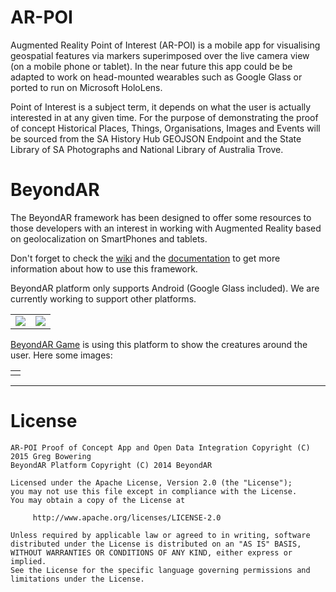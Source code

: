 AR-POI
========
Augmented Reality Point of Interest (AR-POI) is a mobile app for visualising geospatial features via markers superimposed over the live camera view (on a mobile phone or tablet). In the near future this app could be be adapted to work on head-mounted wearables such as Google Glass or ported to run on Microsoft HoloLens.

Point of Interest is a subject term, it depends on what the user is actually interested in at any given time. For the purpose of demonstrating the proof of concept Historical Places, Things, Organisations, Images and Events will be sourced from the SA History Hub GEOJSON Endpoint and the State Library of SA Photographs and National Library of Australia Trove.

BeyondAR
========
The BeyondAR framework has been designed to offer some resources to those developers with an interest in working with Augmented Reality based on geolocalization on SmartPhones and tablets.

Don't forget to check the [wiki](https://github.com/BeyondAR/beyondar/wiki) and the [documentation](http://beyondar.github.io/beyondar/doxygen/index.html) to get more information about how to use this framework.

BeyondAR platform only supports Android (Google Glass included). We are currently working to support other platforms.


<table  border="0" align="center">
<tr>
  <td><img src="http://beyondar.github.io/beyondar/images/android.png"></td>
  <td><img src="http://beyondar.github.io/beyondar/images/glass.jpg"></td> 
</tr>
</table>


[BeyondAR Game](https://play.google.com/store/apps/details?id=com.beyondar#?t=W251bGwsMSwxLDIxMiwiY29tLmJleW9uZGFyIl0.) is using this platform to show the creatures around the user. Here some images:


<table  border="0" align="center">
<tr>
  <td><!-- img src="http://beyondar.github.io/beyondar/images/screen_4.jpg"></td>
  <td><img src="http://beyondar.github.io/beyondar/images/screen_1.jpg" --></td> 
</tr>
</table>

----

# License
~~~
AR-POI Proof of Concept App and Open Data Integration Copyright (C) 2015 Greg Bowering
BeyondAR Platform Copyright (C) 2014 BeyondAR
 
Licensed under the Apache License, Version 2.0 (the "License");
you may not use this file except in compliance with the License.
You may obtain a copy of the License at

     http://www.apache.org/licenses/LICENSE-2.0

Unless required by applicable law or agreed to in writing, software
distributed under the License is distributed on an "AS IS" BASIS,
WITHOUT WARRANTIES OR CONDITIONS OF ANY KIND, either express or implied.
See the License for the specific language governing permissions and
limitations under the License.
~~~

